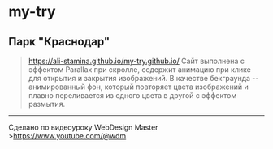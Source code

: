 # my-try
## Парк "Краснодар"
>https://ali-stamina.github.io/my-try.github.io/
Сайт выполнена с эффектом Parallax при скролле, содержит анимацию при клике для открытия и закрытия изображений. В качестве бекграунда -- анимированный фон, который повторяет цвета изображений и плавно переливается из одного цвета в другой с эффектом размытия.
____
Сделано по видеоуроку WebDesign Master >https://www.youtube.com/@wdm

